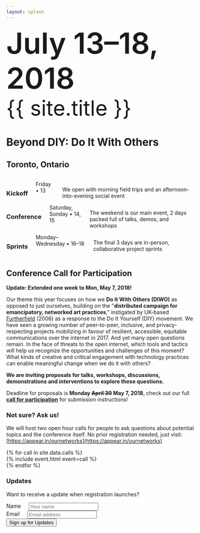 ```yaml
---
layout: splash
---
```


<div style="margin-bottom: 2.25em;">
  <span style="font-size: 4.85rem; line-height: 1.2; font-weight: 600;">July 13–18, 2018</span><br />
  <span style="font-size: 3.5rem; line-height: 1.2;">{{ site.title }}</span><br />
  <h1>Beyond DIY: Do It With Others</h1>
  <h2>Toronto, Ontario</h2>
</div>

<!-- Event areas section -->
<section class="sections row featurette-events-row">
  <div class="four columns">
    <h3>Kickoff</h3>
    <span>Friday • 13</span>
    <p>We open with morning field trips and an afternoon-into-evening social event</p>
  </div>
  <div class="four columns">
    <h3>Conference</h3>
    <span>Saturday, Sunday • 14, 15</span>
    <p>The weekend is our main event, 2 days packed full of talks, demos, and workshops</p>

  </div>
  <div class="four columns">
    <h3>Sprints</h3>
    <span>Monday–Wednesday • 16–18</span>
    <p>The final 3 days are in-person, collaborative project sprints</p>
  </div>
</section>

## Conference Call for Participation

**Update: Extended one week to Mon, May 7, 2018!**

Our theme this year focuses on how we **Do It With Others (DIWO)** as opposed to just ourselves, building on the "**distributed campaign for emancipatory, networked art practices**," instigated by UK-based [Furtherfield](http://archive.furtherfield.org/projects/diwo-do-it-others-resource) (2006) as a response to the Do It Yourself (DIY) movement. We have seen a growing number of peer-to-peer, inclusive, and privacy-respecting projects mobilizing in favour of resilient, accessible, equitable communications over the internet in 2017. And yet many open questions remain. In the face of threats to the open internet, which tools and tactics will help us recognize the opportunities and challenges of this moment? What kinds of creative and critical engagement with technology practices can enable meaningful change when we do it with others?

**We are inviting proposals for talks, workshops, discussions, demonstrations and interventions to explore these questions.**

Deadline for proposals is **Monday ~~April 30~~ May 7, 2018**, check out our full [**call for participation**](./2018) for submission instructions!

### Not sure? Ask us!

We will host two open hour calls for people to ask questions about potential topics and the conference itself. No prior registration needed, just visit: [https://appear.in/ournetworks](https://appear.in/ournetworks)

<!-- Call section -->
<section class="sections row featurette-events-row">
  {% for call in site.data.calls %}
  <div class="six columns">
    {% include event.html event=call %}
  </div>
  {% endfor %}
</section>

### Updates

Want to receive a update when registration launches?

<form action="https://formspree.io/orga@ournetworks.ca" method="POST">
  <div class="row form-group">
    <div class="four columns">
      <label for="name">Name</label>
      <input type="text" id="name" name="name" placeholder="Your name">
    </div>
    <div class="four columns">
      <label for="email">Email</label>
      <input type="email" id="email" name="_replyto" placeholder="Email address" aria-required="true" required>
    </div>
  </div>
  <input type="submit" name="submit" value="Sign up for Updates" class="button button-primary">
  <input type="hidden" name="_format" value="plain">
  <input type="hidden" name="_subject" value="New SoON Sign Up">
  <input type="hidden" name="_next" value="//ournetworks.ca/?signup=confirmed">
</form>
